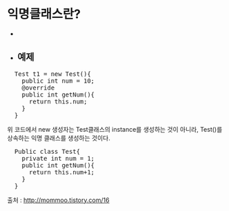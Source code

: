# 익명클래스란?
*

* 예제
  -
<pre>
  Test t1 = new Test(){
    public int num = 10;
    @override
    public int getNum(){
      return this.num;
    }
  }
</pre>

위 코드에서 new 생성자는 Test클래스의 instance를 생성하는 것이 아니라,
Test()를 상속하는 익명 클래스를 생성하는 것이다.

<pre>
  Public class Test{
    private int num = 1;
    public int getNum(){
      return this.num+1;
    }
  }
</pre>    

출처 : http://mommoo.tistory.com/16
